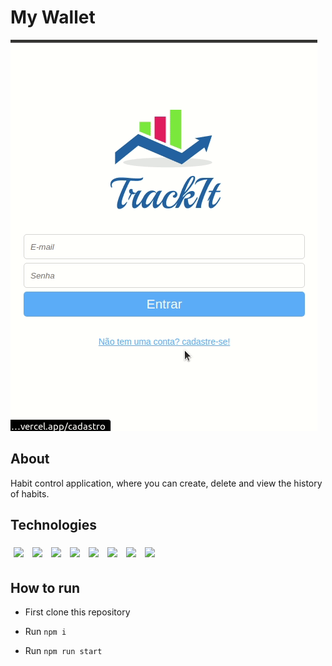 # My Wallet

<img src='src/assets/Track-it.gif' alt='video os aplication'>

## About

Habit control application, where you can create, delete and view the history of habits.

## Technologies

<div>
  <img style='margin: 5px;' src="https://img.shields.io/badge/React%20-%2320232a.svg?&style=for-the-badge&color=363636&logo=React&logoColor=1572B6"/>
  <img style='margin: 5px;' src="https://img.shields.io/badge/CSS3%20-%2320232a.svg?&style=for-the-badge&color=363636&logo=CSS3&logoColor=1572B6"/>
  <img style='margin: 5px;' src="https://img.shields.io/badge/HTML5%20-%2320232a.svg?&style=for-the-badge&color=363636&logo=HTML5&logoColor=E34F26"/>
  <img style='margin: 5px;' src="https://img.shields.io/badge/styledConponents%20-%2320232a.svg?&style=for-the-badge&color=363636&logo=styledConponents&logoColor=E34F26"/>
  <img style='margin: 5px;' src="https://img.shields.io/badge/JSX%20-%2320232a.svg?&style=for-the-badge&color=363636&logo=JSX&logoColor=E34F26"/>
  <img style='margin: 5px;' src="https://img.shields.io/badge/ContextAPI%20-%2320232a.svg?&style=for-the-badge&color=363636&logo=ContextAPI&logoColor=E34F26"/>
  <img style='margin: 5px;' src="https://img.shields.io/badge/axios%20-%2320232a.svg?&style=for-the-badge&color=363636&logo=axios&logoColor=E34F26"/>
   <img style='margin: 5px;' src="https://img.shields.io/badge/ReactCalendar%20-%2320232a.svg?&style=for-the-badge&color=363636&logo=reat calendar&logoColor=E34F26"/>
</div>

## How to run 

- First clone this repository

- Run ```npm i```

- Run ```npm run start```
